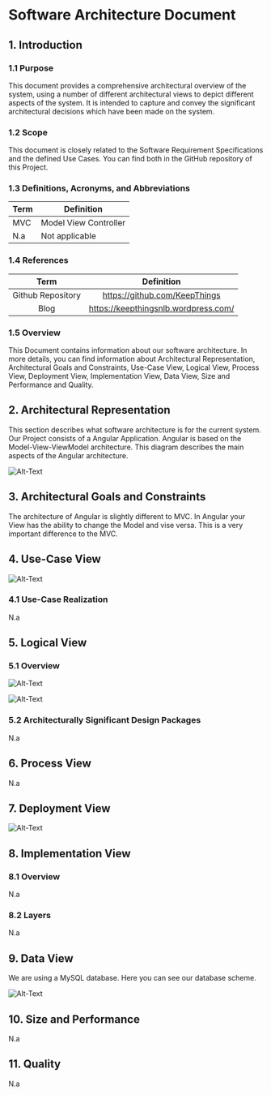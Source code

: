 # Software Architecture Document


## 1. Introduction

### 1.1	Purpose
This document provides a comprehensive architectural overview of the system, using a number of different architectural views to depict different aspects of the system. It is intended to capture and convey the significant architectural decisions which have been made on the system.

### 1.2	Scope
This document is closely related to the Software Requirement Specifications and the defined Use Cases. You can find both in the GitHub repository of this Project. 
 
### 1.3	Definitions, Acronyms, and Abbreviations
|Term |Definition |
|-|-|
|MVC| Model View Controller|
|N.a| Not applicable|

### 1.4	References
|Term|Definition|	
|:-:|:-:|
|Github Repository| https://github.com/KeepThings|
|Blog| https://keepthingsnlb.wordpress.com/|

### 1.5	Overview
This Document contains information about our software architecture. In more details, you can find information about Architectural Representation, Architectural Goals and Constraints, Use-Case View,
Logical View, Process View, Deployment View, Implementation View, Data View, Size and Performance and Quality.


## 2. Architectural Representation
This section describes what software architecture is for the current system. Our Project consists of a Angular Application. Angular is based on the Model-View-ViewModel architecture.
This diagram describes the main aspects of the Angular architecture.

![Alt-Text](m-v-vm_angular.png)

## 3. Architectural Goals and Constraints
The architecture of Angular is slightly different to MVC. In Angular your View has the ability to change the Model and vise versa. This is a very important difference to the MVC.


## 4. Use-Case View
![Alt-Text](UC-KeepThings.svg)

### 4.1 Use-Case Realization
N.a


## 5. Logical View

### 5.1 Overview
![Alt-Text](Logical-View.png)

![Alt-Text](ClassDiagramAngular.png)

### 5.2	Architecturally Significant Design Packages
N.a


## 6. Process View 
N.a


## 7. Deployment View 
![Alt-Text](DeploymentView.svg)


## 8. Implementation View 

### 8.1 Overview
N.a

### 8.2 Layers
N.a


## 9. Data View
We are using a MySQL database. Here you can see our database scheme.

![Alt-Text](DBSchema.png)


## 10. Size and Performance
N.a


## 11. Quality
N.a
